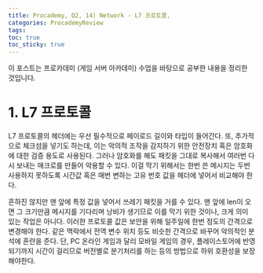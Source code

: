 ```yaml
---
title: Procademy, Q2, 14) Network - L7 프로토콜, 
categories: ProcademyReview
tags: 
toc: true
toc_sticky: true
---
```


이 포스트는 프로카데미 (게임 서버 아카데미) 수업을 바탕으로 공부한 내용을 정리한 것입니다. 

# **1. L7 프로토콜**

L7 프로토콜의 헤더에는 우선 필수적으로 페이로드 길이와 타입이 들어간다. 또, 추가적으로 체크섬을 넣기도 하는데, 이는 악의적 조작을 감지하기 위한 안전장치 혹은 암호화에 대한 검증 용도로 사용된다. 그러나 암호화를 해도 패킷을 그대로 복사해서 여러번 다시 보내는 매크로를 만들어 악용할 수 있다. 이걸 막기 위해서는 한번 쓴 메시지는 두번 사용하지 못하도록 시간값 혹은 매번 변하는 고유 번호 값을 헤더에 넣어서 비교해야 한다.  

흔하진 않지만 맨 앞에 특정 값을 넣어서 쓰레기 패킷을 거를 수 있다. 맨 앞에 len이 오면 그 크기만큼 메시지를 기다리며 낭비가 생기므로 이를 막기 위한 것이나, 크게 의미 있는 작업은 아니다. 이러한 프로토콜 값은 보안을 위해 일주일에 한번 정도의 간격으로 변경해야 한다. 같은 맥락에서 전역 변수 위치 등도 비슷한 간격으로 바꾸어 악의적인 분석에 혼란을 준다. 단, PC 온라인 게임과 달리 모바일 게임의 경우, 플레이스토어에 반영되기까지 시간이 걸리므로 버전별로 분기처리를 하는 등의 방법으로 하위 호환성을 보장해야한다. 
